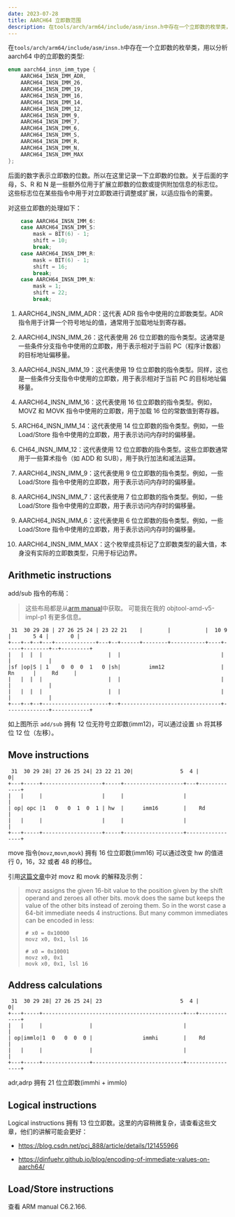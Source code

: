```yaml
---
date: 2023-07-28
title: AARCH64 立即数范围
description: 在tools/arch/arm64/include/asm/insn.h中存在一个立即数的枚举类，用以分析 aarch64 中的立即数的类型":"
---
```


在`tools/arch/arm64/include/asm/insn.h`中存在一个立即数的枚举类，用以分析 aarch64 中的立即数的类型:

```c
enum aarch64_insn_imm_type {
	AARCH64_INSN_IMM_ADR,
	AARCH64_INSN_IMM_26,
	AARCH64_INSN_IMM_19,
	AARCH64_INSN_IMM_16,
	AARCH64_INSN_IMM_14,
	AARCH64_INSN_IMM_12,
	AARCH64_INSN_IMM_9,
	AARCH64_INSN_IMM_7,
	AARCH64_INSN_IMM_6,
	AARCH64_INSN_IMM_S,
	AARCH64_INSN_IMM_R,
	AARCH64_INSN_IMM_N,
	AARCH64_INSN_IMM_MAX
};
```

后面的数字表示立即数的位数。所以在这里记录一下立即数的位数。关于后面的字母，S、R 和 N 是一些额外位用于扩展立即数的位数或提供附加信息的标志位。
这些标志位在某些指令中用于对立即数进行调整或扩展，以适应指令的需要。

对这些立即数的处理如下：

```c
	case AARCH64_INSN_IMM_6:
	case AARCH64_INSN_IMM_S:
		mask = BIT(6) - 1;
		shift = 10;
		break;
	case AARCH64_INSN_IMM_R:
		mask = BIT(6) - 1;
		shift = 16;
		break;
	case AARCH64_INSN_IMM_N:
		mask = 1;
		shift = 22;
		break;
```

1. AARCH64_INSN_IMM_ADR：这代表 ADR 指令中使用的立即数类型。ADR
   指令用于计算一个符号地址的值，通常用于加载地址到寄存器。

2. AARCH64_INSN_IMM_26：这代表使用 26 位立即数的指令类型。这通常是一些条件分支指令中使用的立即数，用于表示相对于当前
   PC（程序计数器）的目标地址偏移量。

3. AARCH64_INSN_IMM_19：这代表使用 19
   位立即数的指令类型。同样，这也是一些条件分支指令中使用的立即数，用于表示相对于当前 PC 的目标地址偏移量。

4. AARCH64_INSN_IMM_16：这代表使用 16 位立即数的指令类型。例如，MOVZ 和 MOVK 指令中使用的立即数，用于加载 16
   位的常数值到寄存器。

5. ARCH64_INSN_IMM_14：这代表使用 14 位立即数的指令类型。例如，一些 Load/Store
   指令中使用的立即数，用于表示访问内存时的偏移量。

6. CH64_INSN_IMM_12：这代表使用 12 位立即数的指令类型。这些立即数通常用于一些算术指令（如 ADD 和
   SUB），用于执行加法和减法运算。

7. AARCH64_INSN_IMM_9：这代表使用 9 位立即数的指令类型。例如，一些 Load/Store
   指令中使用的立即数，用于表示访问内存时的偏移量。

8. AARCH64_INSN_IMM_7：这代表使用 7 位立即数的指令类型。例如，一些 Load/Store
   指令中使用的立即数，用于表示访问内存时的偏移量。

9. AARCH64_INSN_IMM_6：这代表使用 6 位立即数的指令类型。例如，一些 Load/Store
   指令中使用的立即数，用于表示访问内存时的偏移量。

10. AARCH64_INSN_IMM_MAX：这个枚举成员标记了立即数类型的最大值，本身没有实际的立即数类型，只用于标记边界。

## Arithmetic instructions

add/sub 指令的布局：

> 这些布局都是从[arm manual](https://developer.arm.com/documentation/ddi0596/2020-12?lang=en)中获取。
> 可能我在我的 objtool-amd-v5-impl-p1 有更多信息。

```
 31  30 29 28 | 27 26 25 24 | 23 22 21    |        |           |  10 9    |       5 4 |       0 |
+---+--+--+---+-------------+---+--+------+--------+-----------+----+-----+--------+--+---------+
|   |  |  |                     |  |                                |              |            |
|sf |op|S | 1    0  0  0  1   0 |sh|         imm12                  |      Rn      |     Rd     |
|   |  |  |                     |  |                                |              |            |
|   |  |  |                     |  |                                |              |            |
+---+--+--+---------------------+--+--------------------------------+--------------+------------+
```

如上图所示 `add/sub` 拥有 12 位无符号立即数(imm12)，可以通过设置 `sh` 将其移位 12 位（左移）。

## Move instructions

```
 31  30 29 28| 27 26 25 24| 23 22 21 20|               5  4 |            0|
+---+-----+-------------------+-----+-------------------+---+-------------+
|   |     |                   |     |                   |                 |
| op| opc |1   0   0  1  0  1 | hw  |      imm16        |    Rd           |
|   |     |                   |     |                   |                 |
+---+-----+-------------------+-----+-------------------+-----------------+
```

move 指令(`movz`,`movn`,`movk`) 拥有 16 位立即数(imm16) 可以通过改变 hw 的值进行 0，16，32
或者 48 的移位。

引用[这篇文章](https://dinfuehr.github.io/blog/encoding-of-immediate-values-on-aarch64/)中对 movz 和 movk 的解释及示例：

> movz assigns the given 16-bit value to the position given by the shift operand and zeroes all other bits.
> movk does the same but keeps the value of the other bits instead of zeroing them.
> So in the worst case a 64-bit immediate needs 4 instructions.
> But many common immediates can be encoded in less:
>
> ```
> # x0 = 0x10000
> movz x0, 0x1, lsl 16
>
> # x0 = 0x10001
> movz x0, 0x1
> movk x0, 0x1, lsl 16
> ```

## Address calculations

```
 31  30 29 28| 27 26 25 24| 23                         5  4 |            0|
+---+-----+---------------------------------------------+---+-------------+
|   |     |               |                             |                 |
| op|immlo|1  0   0  0  0 |                immhi        |    Rd           |
|   |     |               |                             |                 |
+---+-----+---------------+-----------------------------+-----------------+
```

adr,adrp 拥有 21 位立即数(immhi + immlo)

## Logical instructions

Logical instructions 拥有 13 位立即数。这里的内容稍微复杂，请查看这些文章，他们的讲解可能会更好：

- https://blog.csdn.net/pcj_888/article/details/121455966

- https://dinfuehr.github.io/blog/encoding-of-immediate-values-on-aarch64/

## Load/Store instructions

查看 ARM manual C6.2.166.
